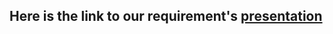 ## Here is the link to our requirement's [presentation](https://www.loom.com/share/7871b804c1bc41dbacb4d5352a2e53da)

